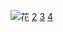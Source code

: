 ![花](http://n.sinaimg.cn/news/1_img/upload/cf3881ab/735/w1000h535/20180418/JaMC-fzihnep3400717.jpg)
[2](/s/2.md)
[3](https://4vl.github.io/s/3)
[4](/s/4.md)
